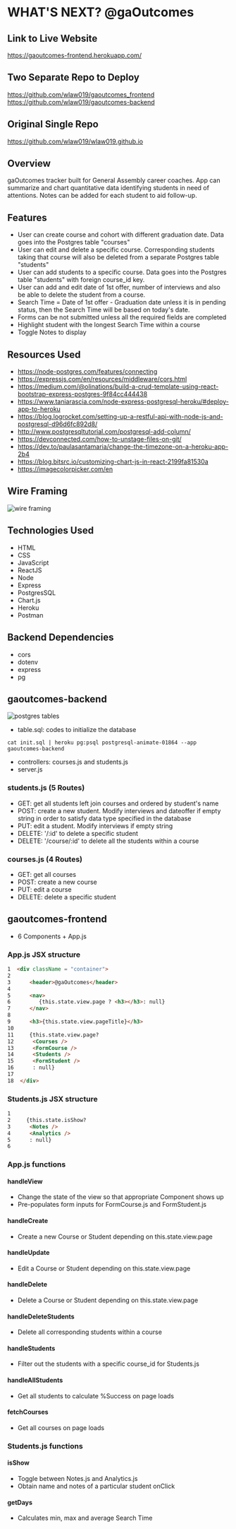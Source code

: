 # WHAT'S NEXT? @gaOutcomes

## Link to Live Website

https://gaoutcomes-frontend.herokuapp.com/

## Two Separate Repo to Deploy
https://github.com/wlaw019/gaoutcomes_frontend  
https://github.com/wlaw019/gaoutcomes-backend

## Original Single Repo
https://github.com/wlaw019/wlaw019.github.io

## Overview

gaOutcomes tracker built for General Assembly career coaches.  App can summarize and chart quantitative data identifying students in need of attentions.  Notes can be added for each student to aid follow-up.  

## Features

- User can create course and cohort with different graduation date.  Data goes into the Postgres table "courses"
- User can edit and delete a specific course.  Corresponding students taking that course will also be deleted from a separate Postgres table "students"
- User can add students to a specific course.  Data goes into the Postgres table "students" with foreign course_id key.
- User can add and edit date of 1st offer, number of interviews and also be able to delete the student from a course.
- Search Time = Date of 1st offer - Graduation date unless it is in pending status, then the Search Time will be based on today's date.
- Forms can be not submitted unless all the required fields are completed
- Highlight student with the longest Search Time within a course
- Toggle Notes to display

## Resources Used

- https://node-postgres.com/features/connecting
- https://expressjs.com/en/resources/middleware/cors.html
- https://medium.com/@olinations/build-a-crud-template-using-react-bootstrap-express-postgres-9f84cc444438
- https://www.taniarascia.com/node-express-postgresql-heroku/#deploy-app-to-heroku
- https://blog.logrocket.com/setting-up-a-restful-api-with-node-js-and-postgresql-d96d6fc892d8/
- http://www.postgresqltutorial.com/postgresql-add-column/
- https://devconnected.com/how-to-unstage-files-on-git/
- https://dev.to/paulasantamaria/change-the-timezone-on-a-heroku-app-2b4
- https://blog.bitsrc.io/customizing-chart-js-in-react-2199fa81530a
- https://imagecolorpicker.com/en

## Wire Framing
![wire framing](img/wireFraming.jpg)

## Technologies Used

- HTML
- CSS
- JavaScript
- ReactJS
- Node
- Express
- PostgresSQL
- Chart.js
- Heroku
- Postman

## Backend Dependencies

- cors
- dotenv
- express
- pg

## gaoutcomes-backend
![postgres tables](img/postgresTables.png)
- table.sql: codes to initialize the database
```terminal
cat init.sql | heroku pg:psql postgresql-animate-01864 --app gaoutcomes-backend
```
- controllers: courses.js and students.js
- server.js

### students.js (5 Routes)
- GET: get all students left join courses and ordered by student's name
- POST: create a new student.  Modify interviews and dateoffer if empty string in order to satisfy data type specified in the database
- PUT: edit a student.  Modify interviews if empty string
- DELETE: '/:id' to delete a specific student
- DELETE: '/course/:id' to delete all the students within a course

### courses.js (4 Routes)
- GET: get all courses
- POST: create a new course
- PUT: edit a course
- DELETE: delete a specific student

## gaoutcomes-frontend
- 6 Components + App.js

### App.js JSX structure
```html
1  <div className = "container">
2  
3      <header>@gaOutcomes</header>
4
5      <nav>
6         {this.state.view.page ? <h3></h3>: null}   
7      </nav>
8      
9      <h3>{this.state.view.pageTitle}</h3>
10     
11     {this.state.view.page?
12      <Courses />
13      <FormCourse />
14      <Students />
15      <FormStudent />
16      : null}
17
18  </div>
```

### Students.js JSX structure
```html
1     
2     {this.state.isShow?
3      <Notes />
4      <Analytics />
5      : null}
6
```
### App.js functions
#### handleView
- Change the state of the view so that appropriate Component shows up
- Pre-populates form inputs for FormCourse.js and FormStudent.js

#### handleCreate
- Create a new Course or Student depending on this.state.view.page

#### handleUpdate
- Edit a Course or Student depending on this.state.view.page

#### handleDelete
- Delete a Course or Student depending on this.state.view.page

#### handleDeleteStudents
- Delete all corresponding students within a course

#### handleStudents
- Filter out the students with a specific course_id for Students.js

#### handleAllStudents
- Get all students to calculate %Success on page loads

#### fetchCourses
- Get all courses on page loads

### Students.js functions
#### isShow
- Toggle between Notes.js and Analytics.js
- Obtain name and notes of a particular student onClick

#### getDays
- Calculates min, max and average Search Time
